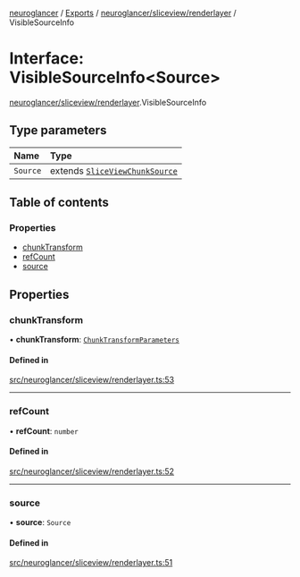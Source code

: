 [neuroglancer](../README.md) / [Exports](../modules.md) / [neuroglancer/sliceview/renderlayer](../modules/neuroglancer_sliceview_renderlayer.md) / VisibleSourceInfo

# Interface: VisibleSourceInfo<Source\>

[neuroglancer/sliceview/renderlayer](../modules/neuroglancer_sliceview_renderlayer.md).VisibleSourceInfo

## Type parameters

| Name | Type |
| :------ | :------ |
| `Source` | extends [`SliceViewChunkSource`](../classes/neuroglancer_sliceview_frontend.SliceViewChunkSource.md) |

## Table of contents

### Properties

- [chunkTransform](neuroglancer_sliceview_renderlayer.VisibleSourceInfo.md#chunktransform)
- [refCount](neuroglancer_sliceview_renderlayer.VisibleSourceInfo.md#refcount)
- [source](neuroglancer_sliceview_renderlayer.VisibleSourceInfo.md#source)

## Properties

### chunkTransform

• **chunkTransform**: [`ChunkTransformParameters`](neuroglancer_render_coordinate_transform.ChunkTransformParameters.md)

#### Defined in

[src/neuroglancer/sliceview/renderlayer.ts:53](https://github.com/ActiveBrainAtlas2/neuroglancer/blob/034b457d/src/neuroglancer/sliceview/renderlayer.ts#L53)

___

### refCount

• **refCount**: `number`

#### Defined in

[src/neuroglancer/sliceview/renderlayer.ts:52](https://github.com/ActiveBrainAtlas2/neuroglancer/blob/034b457d/src/neuroglancer/sliceview/renderlayer.ts#L52)

___

### source

• **source**: `Source`

#### Defined in

[src/neuroglancer/sliceview/renderlayer.ts:51](https://github.com/ActiveBrainAtlas2/neuroglancer/blob/034b457d/src/neuroglancer/sliceview/renderlayer.ts#L51)
